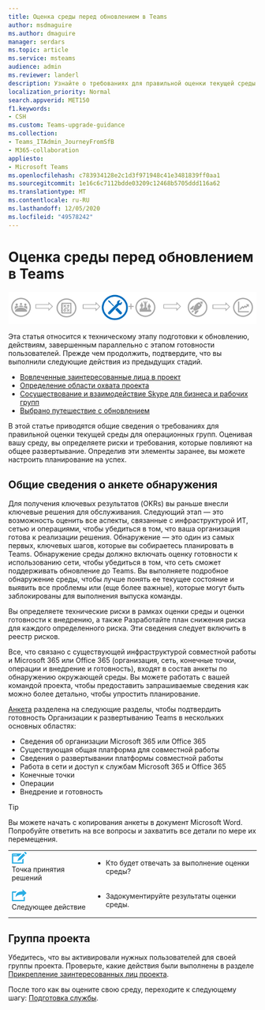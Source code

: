 ```yaml
---
title: Оценка среды перед обновлением в Teams
author: msdmaguire
ms.author: dmaguire
manager: serdars
ms.topic: article
ms.service: msteams
audience: admin
ms.reviewer: landerl
description: Узнайте о требованиях для правильной оценки текущей среды для перехода на Teams.
localization_priority: Normal
search.appverid: MET150
f1.keywords:
- CSH
ms.custom: Teams-upgrade-guidance
ms.collection:
- Teams_ITAdmin_JourneyFromSfB
- M365-collaboration
appliesto:
- Microsoft Teams
ms.openlocfilehash: c783934128e2c1d3f971948c41e3481839ff0aa1
ms.sourcegitcommit: 1e16c6c7112bdde03209c12468b5705ddd116a62
ms.translationtype: MT
ms.contentlocale: ru-RU
ms.lasthandoff: 12/05/2020
ms.locfileid: "49578242"
---
```

# <a name="evaluate-your-environment-before-upgrading-to-teams"></a>Оценка среды перед обновлением в Teams

![Обновление схемы поездки с акцентом на этапе технической подготовки](media/upgrade-banner-tech-readiness.png "Этапы путешествия по обновлению с акцентом на этапе технической подготовки")

Эта статья относится к техническому этапу подготовки к обновлению, действиям, завершенным параллельно с этапом готовности пользователей. Прежде чем продолжить, подтвердите, что вы выполнили следующие действия из предыдущих стадий.

- [Вовлеченные заинтересованные лица в проект](upgrade-enlist-stakeholders.md)
- [Определение области охвата проекта](https://aka.ms/SkypetoTeams-Scope)
- [Сосуществование и взаимодействие Skype для бизнеса и рабочих групп](https://aka.ms/SkypeToTeams-Coexist)
- [Выбрано путешествие с обновлением](upgrade-and-coexistence-of-skypeforbusiness-and-teams.md)

В этой статье приводятся общие сведения о требованиях для правильной оценки текущей среды для операционных групп. Оценивая вашу среду, вы определяете риски и требования, которые повлияют на общее развертывание. Определив эти элементы заранее, вы можете настроить планирование на успех.

## <a name="introduction-to-the-discovery-questionnaire"></a>Общие сведения о анкете обнаружения

Для получения ключевых результатов (OKRs) вы раньше внесли ключевые решения для обслуживания. Следующий этап — это возможность оценить все аспекты, связанные с инфраструктурой ИТ, сетью и операциями, чтобы убедиться в том, что ваша организация готова к реализации решения. Обнаружение — это один из самых первых, ключевых шагов, которые вы собираетесь планировать в Teams. Обнаружение среды должно включать оценку готовности к использованию сети, чтобы убедиться в том, что сеть сможет поддерживать обновление до Teams. Вы выполняете подробное обнаружение среды, чтобы лучше понять ее текущее состояние и выявить все проблемы или (еще более важные), которые могут быть заблокированы для выполнения выпуска команды.

Вы определяете технические риски в рамках оценки среды и оценки готовности к внедрению, а также Разработайте план снижения риска для каждого определенного риска. Эти сведения следует включить в реестр рисков.

Все, что связано с существующей инфраструктурой совместной работы и Microsoft 365 или Office 365 (организация, сеть, конечные точки, операции и внедрение и готовность), входят в состав анкеты по обнаружению окружающей среды. Вы можете работать с вашей командой проекта, чтобы предоставить запрашиваемые сведения как можно более детально, чтобы упростить планирование.

[Анкета](upgrade-plan-journey-discovery-questionnaire.md) разделена на следующие разделы, чтобы подтвердить готовность Организации к развертыванию Teams в нескольких основных областях:

- Сведения об организации Microsoft 365 или Office 365
- Существующая общая платформа для совместной работы
- Сведения о развертывании платформы совместной работы
- Работа в сети и доступ к службам Microsoft 365 и Office 365
- Конечные точки
- Операции
- Внедрение и готовность

> [!TIP]
> Вы можете начать с копирования анкеты в документ Microsoft Word. Попробуйте ответить на все вопросы и захватить все детали по мере их перемещения.

<table>
<tr><td><img src="media/audio_conferencing_image7.png" alt="An icon depicting a decision point"/> <br/>Точка принятия решений</td><td><ul><li>Кто будет отвечать за выполнение оценки среды?</li></ul></td></tr>
<tr><td><img src="media/audio_conferencing_image9.png" alt="An icon depicting the next step"/><br/>Следующее действие</td><td><ul><li>Задокументируйте результаты оценки среды.</li></ul></td></tr>
</table>


## <a name="project-team"></a>Группа проекта

Убедитесь, что вы активировали нужных пользователей для своей группы проекта. Проверьте, какие действия были выполнены в разделе [Прикрепление заинтересованных лиц проекта](upgrade-enlist-stakeholders.md).

После того как вы оцените свою среду, переходите к следующему шагу: [Подготовка службы](upgrade-prepare-environment-prepare-service.md).
